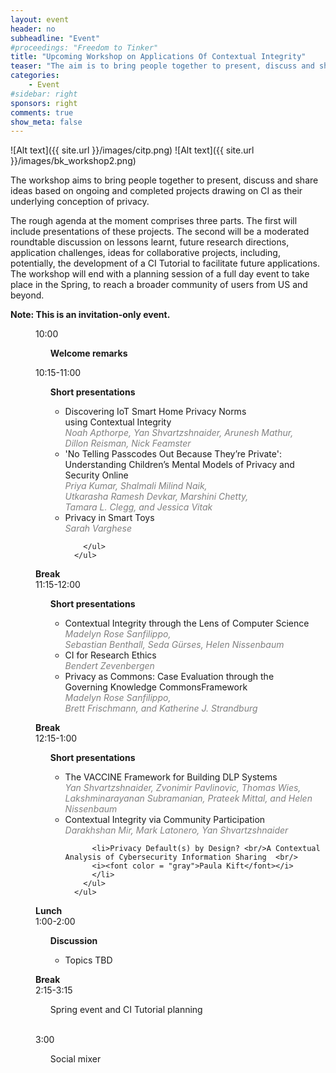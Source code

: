 ```yaml
---
layout: event
header: no     
subheadline: "Event"
#proceedings: "Freedom to Tinker"
title: "Upcoming Workshop on Applications Of Contextual Integrity"
teaser: "The aim is to bring people together to present, discuss and share ideas based on ongoing and completed projects drawing on CI as their underlying conception of privacy."
categories:
    - Event
#sidebar: right    
sponsors: right
comments: true
show_meta: false
---
```


![Alt text]({{ site.url }}/images/citp.png)
![Alt text]({{ site.url }}/images/bk_workshop2.png)

The workshop aims to bring people together to present, discuss and share ideas based on ongoing and completed projects drawing on CI as their underlying conception of privacy.

The rough agenda at the moment comprises three parts. The first will include presentations of these projects. The second will be a moderated roundtable discussion on lessons learnt, future research directions, application challenges, ideas for collaborative projects, including, potentially, the development of a CI Tutorial to facilitate future applications. The workshop will end with a planning session of a full day event to take place in the Spring, to reach a broader community of users from US and beyond.

<b>Note: This is an invitation-only event.</b>

<dl class="agenda">
  <!--<dt>Monday, December 11</dt>-->
  <dd>
    <span>10:00</span>
    <ul>
        <section><b>Welcome remarks</b></section>
        <ul>
        <!--  <li>Ed Felten, CITP director</li>
          <li>Helen Nissenbaum, Cornell Tech</li>-->
        </ul>
      </ul>
  </dd>
  <dd>
    <span>10:15-11:00</span>
    <ul>
        <section><b>Short presentations</b></section>
        <ul>
          <li>
            Discovering IoT Smart Home Privacy Norms <br/> using Contextual Integrity<br>
            <i><font color = "gray">Noah Apthorpe, Yan Shvartzshnaider, Arunesh Mathur, <br/> Dillon Reisman, Nick Feamster</font></i>
            </li>
            <li>'No Telling Passcodes Out Because They’re Private':<br/> Understanding Children’s Mental Models of Privacy and <br/> Security Online <br/>
            <i><font color = "gray">Priya Kumar, Shalmali Milind Naik, <br/> Utkarasha  Ramesh Devkar, Marshini Chetty, <br/> Tamara L. Clegg, and Jessica Vitak</font></i>
            </li>                      
          <li>Privacy in Smart Toys <br/>
            <i><font color = "gray">Sarah Varghese</font></i>
          </li>
        
        </ul>
      </ul>
  </dd>
  <dd><b>Break</b></dd>
  <dd>
    <span>11:15-12:00</span>
    <ul>
        <section><b>Short presentations</b></section>
        <ul>
          <li>Contextual Integrity through the Lens of Computer Science
          <br/>
          <i><font color = "gray">Madelyn Rose Sanfilippo, <br/> Sebastian Benthall, Seda Gürses, Helen Nissenbaum</font></i>
          </li>          
          <li>CI for Research Ethics <br/>
            <i><font color = "gray">Bendert Zevenbergen</font></i>
          </li>          
          <li>Privacy as Commons: Case Evaluation through the <br/> Governing Knowledge CommonsFramework 
          <br/>
          <i><font color = "gray">Madelyn Rose Sanfilippo, <br/> Brett Frischmann, and Katherine J. Strandburg</font></i>
          </li>
        </ul>
      </ul>
  </dd>
  <dd><b>Break</b></dd>
  <dd>
    <span>12:15-1:00</span>
    <ul>
          <section><b>Short presentations</b></section>
        <ul>    
         <li>
          The VACCINE Framework for Building DLP Systems<br/>
          <i><font color = "gray">Yan Shvartzshnaider, Zvonimir Pavlinovic,   Thomas Wies, Lakshminarayanan Subramanian, Prateek Mittal, and Helen Nissenbaum</font></i>
         </li>              
          <li>Contextual Integrity via Community Participation
          <br/>
          <i><font color = "gray">Darakhshan Mir, Mark Latonero, Yan Shvartzshnaider</font></i>          
          </li>
          
          <li>Privacy Default(s) by Design? <br/>A Contextual Analysis of Cybersecurity Information Sharing  <br/>         
          <i><font color = "gray">Paula Kift</font></i>  
          </li>
        </ul>
      </ul>
  </dd>  
    <dd><b>Lunch</b></dd>
  <dd>
    <span>1:00-2:00</span>
    <ul>
        <section><b>Discussion</b></section>
        <ul>
          <li>Topics TBD</li>          
        </ul>
      </ul>
  </dd>
    <dd><b>Break</b></dd>
    <dd>
      <span>2:15-3:15</span>
      <ul>
          <section>Spring event and CI Tutorial planning</section>
        </ul>
    </dd>
    <br/>
    <dd>
      <span>3:00</span>
      <ul>
          <section>Social mixer</section>
      </ul>
    </dd>
</dl>
